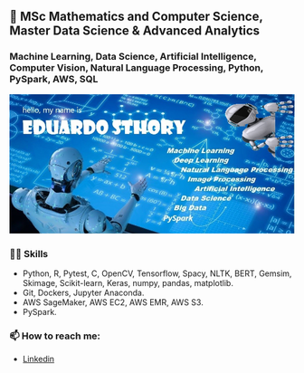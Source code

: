 <!--
**sthory/sthory** is a ✨ _special_ ✨ repository because its `README.md` (this file) appears on your GitHub profile.-->

## 🧔 MSc Mathematics and Computer Science, Master Data Science & Advanced Analytics
### Machine Learning, Data Science, Artificial Intelligence, Computer Vision, Natural Language Processing, Python, PySpark, AWS, SQL

![image](https://github.com/sthory/images/blob/main/Linkedin4.jpg)

### 👨‍💻 Skills

- Python, R, Pytest, C, OpenCV, Tensorflow, Spacy, NLTK, BERT, Gemsim, Skimage, Scikit-learn, Keras, numpy, pandas, matplotlib.
- Git, Dockers, Jupyter Anaconda.
- AWS SageMaker, AWS EC2, AWS EMR, AWS S3.
- PySpark.

### 📫 How to reach me:

- [Linkedin](https://www.linkedin.com/in/eduardosthory/)
